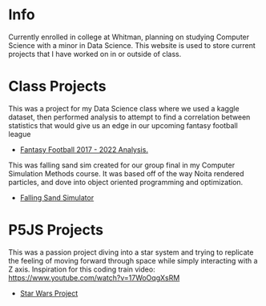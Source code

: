 
# Info
Currently enrolled in college at Whitman, planning on studying Computer Science with a minor in Data Science. 
This website is used to store current projects that I have worked on in or outside of class.

# Class Projects
  This was a project for my Data Science class where we used a kaggle dataset, then performed analysis to attempt to find a correlation between statistics that would give us an edge in our upcoming fantasy football league
-  [Fantasy Football 2017 - 2022 Analysis.](https://maxfleming05.github.io/Fantasy-Football-Analysis/)

  This was falling sand sim created for our group final in my Computer Simulation Methods course. It was based off of the way Noita rendered particles, and dove into object oriented programming and optimization.
-  [Falling Sand Simulator](https://maxfleming05.github.io/fallingSandSim/) 



# P5JS Projects
  This was a passion project diving into a star system and trying to replicate the feeling of moving forward through space while simply interacting with a Z axis. Inspiration for this coding train video: https://www.youtube.com/watch?v=17WoOqgXsRM
- [Star Wars Project](https://maxfleming05.github.io/StarWars/)



